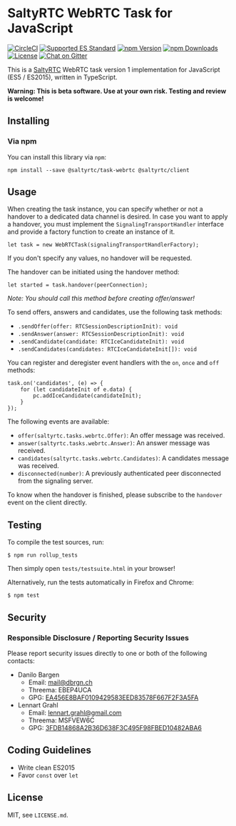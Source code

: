 # SaltyRTC WebRTC Task for JavaScript

[![CircleCI](https://circleci.com/gh/saltyrtc/saltyrtc-task-webrtc-js/tree/master.svg?style=shield)](https://circleci.com/gh/saltyrtc/saltyrtc-task-webrtc-js/tree/master)
[![Supported ES Standard](https://img.shields.io/badge/javascript-ES5%20%2F%20ES2015-yellow.svg)](https://github.com/saltyrtc/saltyrtc-task-webrtc-js)
[![npm Version](https://img.shields.io/npm/v/@saltyrtc/task-webrtc.svg?maxAge=2592000)](https://www.npmjs.com/package/@saltyrtc/task-webrtc)
[![npm Downloads](https://img.shields.io/npm/dt/@saltyrtc/task-webrtc.svg?maxAge=3600)](https://www.npmjs.com/package/@saltyrtc/task-webrtc)
[![License](https://img.shields.io/badge/license-MIT-blue.svg)](https://github.com/saltyrtc/saltyrtc-task-webrtc-js)
[![Chat on Gitter](https://badges.gitter.im/saltyrtc/Lobby.svg)](https://gitter.im/saltyrtc/Lobby)

This is a [SaltyRTC](https://saltyrtc.org/) WebRTC task version 1 implementation for
JavaScript (ES5 / ES2015), written in TypeScript.

**Warning: This is beta software. Use at your own risk. Testing and review is
welcome!**

## Installing

### Via npm

You can install this library via `npm`:

    npm install --save @saltyrtc/task-webrtc @saltyrtc/client

## Usage

When creating the task instance, you can specify whether or not a handover to a dedicated data channel is desired.
In case you want to apply a handover, you must implement the `SignalingTransportHandler` interface and provide a
factory function to create an instance of it. 

    let task = new WebRTCTask(signalingTransportHandlerFactory);

If you don't specify any values, no handover will be requested.

The handover can be initiated using the handover method:

    let started = task.handover(peerConnection);

*Note: You should call this method before creating offer/answer!*

To send offers, answers and candidates, use the following task methods:

* `.sendOffer(offer: RTCSessionDescriptionInit): void`
* `.sendAnswer(answer: RTCSessionDescriptionInit): void`
* `.sendCandidate(candidate: RTCIceCandidateInit): void`
* `.sendCandidates(candidates: RTCIceCandidateInit[]): void`

You can register and deregister event handlers with the `on`, `once` and `off` methods:

    task.on('candidates', (e) => {
        for (let candidateInit of e.data) {
            pc.addIceCandidate(candidateInit);
        }
    });

The following events are available:

* `offer(saltyrtc.tasks.webrtc.Offer)`: An offer message was received.
* `answer(saltyrtc.tasks.webrtc.Answer)`: An answer message was received.
* `candidates(saltyrtc.tasks.webrtc.Candidates)`: A candidates message was received.
* `disconnected(number)`: A previously authenticated peer disconnected from the signaling server.

To know when the handover is finished, please subscribe to the `handover` event on the client directly.

## Testing

To compile the test sources, run:

    $ npm run rollup_tests

Then simply open `tests/testsuite.html` in your browser!

Alternatively, run the tests automatically in Firefox and Chrome:

    $ npm test

## Security

### Responsible Disclosure / Reporting Security Issues

Please report security issues directly to one or both of the following contacts:

- Danilo Bargen
    - Email: mail@dbrgn.ch
    - Threema: EBEP4UCA
    - GPG: [EA456E8BAF0109429583EED83578F667F2F3A5FA][keybase-dbrgn]
- Lennart Grahl
    - Email: lennart.grahl@gmail.com
    - Threema: MSFVEW6C
    - GPG: [3FDB14868A2B36D638F3C495F98FBED10482ABA6][keybase-lgrahl]

[keybase-dbrgn]: https://keybase.io/dbrgn
[keybase-lgrahl]: https://keybase.io/lgrahl

## Coding Guidelines

- Write clean ES2015
- Favor `const` over `let`

## License

MIT, see `LICENSE.md`.
